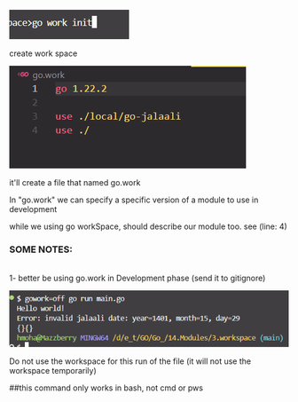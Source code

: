 ![alt text](image.png)

create work space

![alt text](image-1.png)

it'll create a file that named go.work <br>

In "go.work" we can specify a specific version of a module to use in development
<br>

while we using go workSpace, should describe our module too. see (line: 4)
<br>

<h3>SOME NOTES:</h3> <br>
1- better be using go.work in Development phase (send it to gitignore)

<br>

![alt text](image-2.png)

Do not use the workspace for this run of the file (it will not use the workspace temporarily) 

##this command only works in bash, not cmd or pws